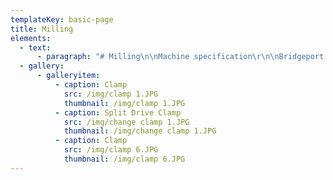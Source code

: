 ```yaml
---
templateKey: basic-page
title: Milling
elements:
  - text:
      - paragraph: "# Milling\n\nMachine specification\r\n\nBridgeport style milling machines\r\n\nFitted with DRO for precision work"
  - gallery:
      - galleryitem:
          - caption: Clamp
            src: /img/clamp 1.JPG
            thumbnail: /img/clamp 1.JPG
          - caption: Split Drive Clamp
            src: /img/change clamp 1.JPG
            thumbnail: /img/change clamp 1.JPG
          - caption: Clamp
            src: /img/clamp 6.JPG
            thumbnail: /img/clamp 6.JPG
---
```


